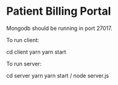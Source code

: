 # Patient Billing Portal

Mongodb should be running in port 27017.

To run client: 

cd client
yarn
yarn start


To run server:

cd server
yarn
yarn start / node server.js
